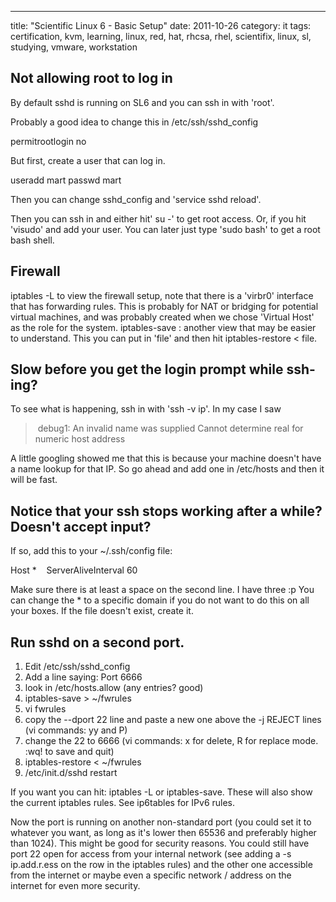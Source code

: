 ---
title: "Scientific Linux 6 - Basic Setup"
date: 2011-10-26
category: it
tags: certification, kvm, learning, linux, red, hat, rhcsa, rhel, scientifix, linux, sl, studying, vmware, workstation

## Not allowing root to log in

By default sshd is running on SL6 and you can ssh in with 'root'.

Probably a good idea to change this in /etc/ssh/sshd\_config

permitrootlogin no

But first, create a user that can log in.

useradd mart
passwd mart

Then you can change sshd\_config and 'service sshd reload'.

Then you can ssh in and either hit' su -' to get root access. Or, if you hit 'visudo' and add your user. You can later just type 'sudo bash' to get a root bash shell.

## Firewall

iptables -L to view the firewall setup, note that there is a 'virbr0' interface that has forwarding rules. This is probably for NAT or bridging for potential virtual machines, and was probably created when we chose 'Virtual Host' as the role for the system. iptables-save : another view that may be easier to understand. This you can put in 'file' and then hit iptables-restore < file.

## Slow before you get the login prompt while ssh-ing?

To see what is happening, ssh in with 'ssh -v ip'. In my case I saw

>  debug1: An invalid name was supplied Cannot determine real for numeric host address

A little googling showed me that this is because your machine doesn't have a name lookup for that IP. So go ahead and add one in /etc/hosts and then it will be fast.

## Notice that your ssh stops working after a while? Doesn't accept input?

If so, add this to your ~/.ssh/config file:

Host \*
   ServerAliveInterval 60

Make sure there is at least a space on the second line. I have three :p You can change the \* to a specific domain if you do not want to do this on all your boxes. If the file doesn't exist, create it.

## Run sshd on a second port.

1. Edit /etc/ssh/sshd\_config
2. Add a line saying: Port 6666
3. look in /etc/hosts.allow (any entries? good)
4. iptables-save > ~/fwrules
5. vi fwrules
6. copy the --dport 22 line and paste a new one above the -j REJECT lines (vi commands: yy and P)
7. change the 22 to 6666 (vi commands: x for delete, R for replace mode. :wq! to save and quit)
8. iptables-restore < ~/fwrules
9. /etc/init.d/sshd restart

If you want you can hit: iptables -L or iptables-save. These will also show the current iptables rules. See ip6tables for IPv6 rules.

Now the port is running on another non-standard port (you could set it to whatever you want, as long as it's lower then 65536 and preferably higher than 1024). This might be good for security reasons. You could still have port 22 open for access from your internal network (see adding a -s ip.add.r.ess on the row in the iptables rules) and the other one accessible from the internet or maybe even a specific network / address on the internet for even more security.
